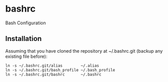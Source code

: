 bashrc
======

Bash Configuration

Installation
------------

Assuming that you have cloned the repository at ~/.bashrc.git
(backup any existing file before):

    ln -s ~/.bashrc.git/alias        ~/.alias
    ln -s ~/.bashrc.git/bash_profile ~/.bash_profile
    ln -s ~/.bashrc.git/bashrc       ~/.bashrc
